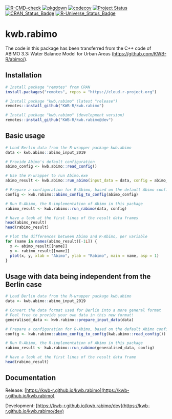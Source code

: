 [![R-CMD-check](https://github.com/KWB-R/kwb.rabimo/workflows/R-CMD-check/badge.svg)](https://github.com/KWB-R/kwb.rabimo/actions?query=workflow%3AR-CMD-check)
[![pkgdown](https://github.com/KWB-R/kwb.rabimo/workflows/pkgdown/badge.svg)](https://github.com/KWB-R/kwb.rabimo/actions?query=workflow%3Apkgdown)
[![codecov](https://codecov.io/github/KWB-R/kwb.rabimo/branch/main/graphs/badge.svg)](https://codecov.io/github/KWB-R/kwb.rabimo)
[![Project Status](https://img.shields.io/badge/lifecycle-experimental-orange.svg)](https://www.tidyverse.org/lifecycle/#experimental)
[![CRAN_Status_Badge](https://www.r-pkg.org/badges/version/kwb.rabimo)]()
[![R-Universe_Status_Badge](https://kwb-r.r-universe.dev/badges/kwb.rabimo)](https://kwb-r.r-universe.dev/)

# kwb.rabimo

The code in this package has been transferred from the C++
code of ABIMO 3.3: Water Balance Model for Urban Areas
(https://github.com/KWB-R/abimo/).

## Installation

```r
# Install package "remotes" from CRAN
install.packages("remotes", repos = "https://cloud.r-project.org")

# Install package "kwb.rabimo" (latest "release")
remotes::install_github("KWB-R/kwb.rabimo")

# Install package "kwb.rabimo" (development version)
remotes::install_github("KWB-R/kwb.rabimo@dev")
```

## Basic usage

```r
# Load Berlin data from the R-wrapper package kwb.abimo
data <- kwb.abimo::abimo_input_2019

# Provide Abimo's default configuration 
abimo_config <- kwb.abimo::read_config()

# Use the R-wrapper to run Abimo.exe
abimo_result <- kwb.abimo::run_abimo(input_data = data, config = abimo_config)

# Prepare a configuration for R-Abimo, based on the default Abimo configuration
config <- kwb.rabimo::abimo_config_to_config(abimo_config)

# Run R-Abimo, the R-implementation of Abimo in this package
rabimo_result <- kwb.rabimo::run_rabimo(data, config)

# Have a look at the first lines of the result data frames
head(abimo_result)
head(rabimo_result)

# Plot the differences between Abimo and R-Abimo, per variable
for (name in names(abimo_result)[-1L]) {
  x <- abimo_result[[name]]
  y <- rabimo_result[[name]]
  plot(x, y, xlab = "Abimo", ylab = "Rabimo", main = name, asp = 1)
}
```

## Usage with data being independent from the Berlin case

```r
# Load Berlin data from the R-wrapper package kwb.abimo
data <- kwb.abimo::abimo_input_2019

# Convert the data format used for Berlin into a more general format
# Feel free to provide your own data in this new format!
generalised_data <- kwb.rabimo::prepare_input_data(data)

# Prepare a configuration for R-Abimo, based on the default Abimo configuration
config <- kwb.rabimo::abimo_config_to_config(kwb.abimo::read_config())

# Run R-Abimo, the R-implementation of Abimo in this package
rabimo_result <- kwb.rabimo::run_rabimo(generalised_data, config)

# Have a look at the first lines of the result data frame
head(rabimo_result)
```

## Documentation

Release: [https://kwb-r.github.io/kwb.rabimo](https://kwb-r.github.io/kwb.rabimo)

Development: [https://kwb-r.github.io/kwb.rabimo/dev](https://kwb-r.github.io/kwb.rabimo/dev)
